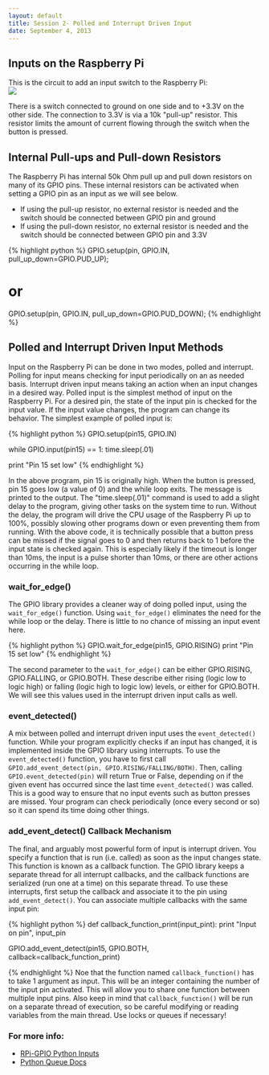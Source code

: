 ```yaml
---
layout: default
title: Session 2- Polled and Interrupt Driven Input
date: September 4, 2013
---
```

## Inputs on the Raspberry Pi
This is the circuit to add an input switch to the Raspberry Pi:<br/>
<img src="https://dl.dropboxusercontent.com/u/1733921/Raspberry%20Pi/Schematics/RaspberryPi-Stopwatch.png" />

There is a switch connected to ground on one side and to +3.3V on the other side. The connection to 3.3V is via a 10k "pull-up" resistor. This resistor limits the amount of current flowing through the switch when the button is pressed. 

## Internal Pull-ups and Pull-down Resistors
The Raspberry Pi has internal 50k Ohm pull up and pull down resistors on many of its GPIO pins. These internal resistors can be activated when setting a GPIO pin as an input as we will see below. 

* If using the pull-up resistor, no external resistor is needed and the switch should be connected between GPIO pin and ground
* If using the pull-down resistor, no external resistor is needed and the switch should be connected between GPIO pin and 3.3V

{% highlight python %}
  GPIO.setup(pin, GPIO.IN, pull_up_down=GPIO.PUD_UP);
#                or
  GPIO.setup(pin, GPIO.IN, pull_up_down=GPIO.PUD_DOWN);
{% endhighlight %}

## Polled and Interrupt Driven Input Methods

Input on the Raspberry Pi can be done in two modes, polled and interrupt. Polling for input means checking for input periodically on an as needed basis. Interrupt driven input means taking an action when an input changes in a desired way. 
Polled input is the simplest method of input on the Raspberry Pi. For a desired pin, the state of the input pin is checked for the input value. If the input value changes, the program can change its behavior. The simplest example of polled input is:

{% highlight python %}
  GPIO.setup(pin15, GPIO.IN)

  while GPIO.input(pin15) == 1:
     time.sleep(.01)

  print "Pin 15 set low"
{% endhighlight %}

In the above program, pin 15 is originally high. When the button is pressed, pin 15 goes low (a value of 0) and the while loop exits. The message is printed to the output. The "time.sleep(.01)" command is used to add a slight delay to the program, giving other tasks on the system time to run. Without the delay, the program will drive the CPU usage of the Raspberry Pi up to 100%, possibly slowing other programs down or even preventing them from running. With the above code, it is technically possible that a button press can be missed if the signal goes to 0 and then returns back to 1 before the input state is checked again. This is especially likely if the timeout is longer than 10ms, the input is a pulse shorter than 10ms, or there are other actions occurring in the while loop. 

### wait\_for\_edge()
The GPIO library provides a cleaner way of doing polled input, using the `wait_for_edge()` function. Using `wait_for_edge()` eliminates the need for the while loop or the delay. There is little to no chance of missing an input event here.

{% highlight python %}
  GPIO.wait_for_edge(pin15, GPIO.RISING)
  print "Pin 15 set low"
{% endhighlight %}

The second parameter to the `wait_for_edge()` can be either GPIO.RISING, GPIO.FALLING, or GPIO.BOTH. These describe either rising (logic low to logic high) or falling (logic high to logic low) levels, or either for GPIO.BOTH. We will see this values used in the interrupt driven input calls as well. 

### event_detected()
A mix between polled and interrupt driven input uses the `event_detected()` function. While your program explicitly checks if an input has changed, it is implemented inside the GPIO library using interrupts. To use the `event_detected()` function, you have to first call `GPIO.add_event_detect(pin, GPIO.RISING/FALLING/BOTH)`. Then, calling `GPIO.event_detected(pin)` will return True or False, depending on if the given event has occurred since the last time `event_detected()` was called. This is a good way to ensure that no input events such as button presses are missed. Your program can check periodically (once every second or so) so it can spend its time doing other things. 

### add\_event\_detect() Callback Mechanism
The final, and arguably most powerful form of input is interrupt driven. You specify a function that is run (i.e. called) as soon as the input changes state. This function is known as a callback function. The GPIO library keeps a separate thread for all interrupt callbacks, and the callback functions are serialized (run one at a time) on this separate thread. To use these interrupts, first setup the callback and associate it to the pin using `add_event_detect()`. You can associate multiple callbacks with the same input pin:

{% highlight python %}
def callback_function_print(input_pint): 
  print "Input on pin", input_pin

GPIO.add_event_detect(pin15, GPIO.BOTH, callback=callback_function_print)

{% endhighlight %}
Noe that the function named `callback_function()` has to take 1 argument as input. This will be an integer containing the number of the input pin activated. This will allow you to share one function between multiple input pins. Also keep in mind that `callback_function()` will be run on a separate thread of execution, so be careful modifying or reading variables from the main thread. Use locks or queues if necessary!


### For more info:
* [RPi-GPIO Python Inputs](http://sourceforge.net/p/raspberry-gpio-python/wiki/Inputs/)
* [Python Queue Docs](http://docs.python.org/2/library/queue.html)
